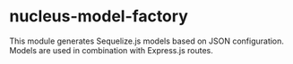 # nucleus-model-factory
This module generates Sequelize.js models based on JSON configuration. Models are used in combination with Express.js routes.
